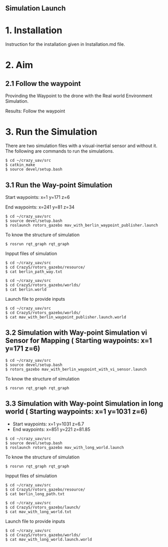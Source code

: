 Simulation Launch
-----------
# 1. Installation  
Instruction for the installation given in Installation.md file. 

# 2. Aim
## 2.1 Follow the waypoint 
Provinding the Waypoint to the drone with the Real world Environment Simulation.

Results: Follow the waypoint 

# 3. Run the Simulation 
There are two simulation files with a visual-inertial sensor and without it. The following are commands to run the simulations. 

```console 1
$ cd ~/crazy_uav/src
$ catkin_make
$ source devel/setup.bash
```
## 3.1 Run the Way-point  Simulation 
 Start waypoints: x=1 y=171 z=6
 
 End waypoints: x=241 y=81 z=34
```console 1
$ cd ~/crazy_uav/src
$ source devel/setup.bash
$ roslaunch rotors_gazebo mav_with_berlin_waypoint_publisher.launch
```
To know the structure of simulation  
```console 2
$ rosrun rqt_graph rqt_graph 
```
Inpput files of simulation  
```console 3
$ cd ~/crazy_uav/src
$ cd CrazyS/rotors_gazebo/resource/
$ cat berlin_path_way.txt
```
```
$ cd ~/crazy_uav/src
$ cd CrazyS/rotors_gazebo/worlds/
$ cat berlin.world
```

Launch file to provide inputs
```
$ cd ~/crazy_uav/src
$ cd CrazyS/rotors_gazebo/worlds/
$ cat mav_with_berlin_waypoint_publisher.launch.world
```


## 3.2 Simulation with  Way-point  Simulation  vi Sensor for Mapping ( Starting waypoints: x=1 y=171 z=6)


```console 1
$ cd ~/crazy_uav/src
$ source devel/setup.bash
$ rotors_gazebo mav_with_berlin_waypoint_with_vi_sensor.launch
```
To know the structure of simulation  
```console 2
$ rosrun rqt_graph rqt_graph 
```
## 3.3 Simulation with  Way-point  Simulation  in long world ( Starting waypoints: x=1 y=1031 z=6)
* Start waypoints: x=1 y=1031 z=6.7
* End waypoints: x=851 y=221 z=81.85
 
```console 1
$ cd ~/crazy_uav/src
$ source devel/setup.bash
$ roslaunch rotors_gazebo mav_with_long_world.launch 
```
To know the structure of simulation  
```console 2
$ rosrun rqt_graph rqt_graph 
```

Inpput files of simulation  
```console 3
$ cd ~/crazy_uav/src
$ cd CrazyS/rotors_gazebo/resource/
$ cat berlin_long_path.txt
```
```console 3
$ cd ~/crazy_uav/src
$ cd CrazyS/rotors_gazebo/launch/
$ cat mav_with_long_world.txt
```

Launch file to provide inputs
```
$ cd ~/crazy_uav/src
$ cd CrazyS/rotors_gazebo/worlds/
$ cat mav_with_long_world.launch.world
```



